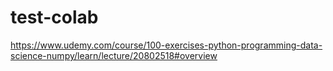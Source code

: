 # test-colab
https://www.udemy.com/course/100-exercises-python-programming-data-science-numpy/learn/lecture/20802518#overview
